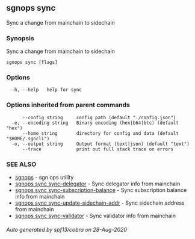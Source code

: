 ## sgnops sync

Sync a change from mainchain to sidechain

### Synopsis

Sync a change from mainchain to sidechain

```
sgnops sync [flags]
```

### Options

```
  -h, --help   help for sync
```

### Options inherited from parent commands

```
      --config string     config path (default "./config.json")
  -e, --encoding string   Binary encoding (hex|b64|btc) (default "hex")
      --home string       directory for config and data (default "$HOME/.sgncli")
  -o, --output string     Output format (text|json) (default "text")
      --trace             print out full stack trace on errors
```

### SEE ALSO

* [sgnops](sgnops.md)	 - sgn ops utility
* [sgnops sync sync-delegator](sgnops_sync_sync-delegator.md)	 - Sync delegator info from mainchain
* [sgnops sync sync-subscription-balance](sgnops_sync_sync-subscription-balance.md)	 - Sync subscription balance info from mainchain
* [sgnops sync sync-update-sidechain-addr](sgnops_sync_sync-update-sidechain-addr.md)	 - Sync sidechain address from mainchain
* [sgnops sync sync-validator](sgnops_sync_sync-validator.md)	 - Sync validator info from mainchain

###### Auto generated by spf13/cobra on 28-Aug-2020
